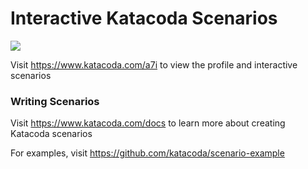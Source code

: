 # Interactive Katacoda Scenarios

[![](http://shields.katacoda.com/katacoda/a7i/count.svg)](https://www.katacoda.com/a7i "Get your profile on Katacoda.com")

Visit https://www.katacoda.com/a7i to view the profile and interactive scenarios

### Writing Scenarios
Visit https://www.katacoda.com/docs to learn more about creating Katacoda scenarios

For examples, visit https://github.com/katacoda/scenario-example
